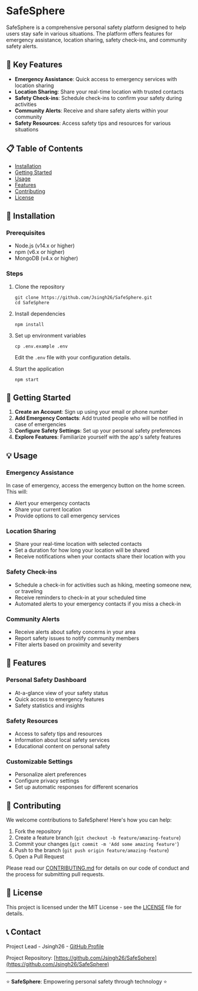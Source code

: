 # SafeSphere

SafeSphere is a comprehensive personal safety platform designed to help users stay safe in various situations. The platform offers features for emergency assistance, location sharing, safety check-ins, and community safety alerts.

## 🔑 Key Features

- **Emergency Assistance**: Quick access to emergency services with location sharing
- **Location Sharing**: Share your real-time location with trusted contacts
- **Safety Check-ins**: Schedule check-ins to confirm your safety during activities
- **Community Alerts**: Receive and share safety alerts within your community
- **Safety Resources**: Access safety tips and resources for various situations

## 📋 Table of Contents

- [Installation](#installation)
- [Getting Started](#getting-started)
- [Usage](#usage)
- [Features](#features)
- [Contributing](#contributing)
- [License](#license)

## 🔧 Installation

### Prerequisites

- Node.js (v14.x or higher)
- npm (v6.x or higher)
- MongoDB (v4.x or higher)

### Steps

1. Clone the repository
   ```
   git clone https://github.com/Jsingh26/SafeSphere.git
   cd SafeSphere
   ```

2. Install dependencies
   ```
   npm install
   ```

3. Set up environment variables
   ```
   cp .env.example .env
   ```
   Edit the `.env` file with your configuration details.

4. Start the application
   ```
   npm start
   ```

## 🚀 Getting Started

1. **Create an Account**: Sign up using your email or phone number
2. **Add Emergency Contacts**: Add trusted people who will be notified in case of emergencies
3. **Configure Safety Settings**: Set up your personal safety preferences
4. **Explore Features**: Familiarize yourself with the app's safety features

## 💡 Usage

### Emergency Assistance
In case of emergency, access the emergency button on the home screen. This will:
- Alert your emergency contacts
- Share your current location
- Provide options to call emergency services

### Location Sharing
- Share your real-time location with selected contacts
- Set a duration for how long your location will be shared
- Receive notifications when your contacts share their location with you

### Safety Check-ins
- Schedule a check-in for activities such as hiking, meeting someone new, or traveling
- Receive reminders to check-in at your scheduled time
- Automated alerts to your emergency contacts if you miss a check-in

### Community Alerts
- Receive alerts about safety concerns in your area
- Report safety issues to notify community members
- Filter alerts based on proximity and severity

## 📱 Features

### Personal Safety Dashboard
- At-a-glance view of your safety status
- Quick access to emergency features
- Safety statistics and insights

### Safety Resources
- Access to safety tips and resources
- Information about local safety services
- Educational content on personal safety

### Customizable Settings
- Personalize alert preferences
- Configure privacy settings
- Set up automatic responses for different scenarios

## 🤝 Contributing

We welcome contributions to SafeSphere! Here's how you can help:

1. Fork the repository
2. Create a feature branch (`git checkout -b feature/amazing-feature`)
3. Commit your changes (`git commit -m 'Add some amazing feature'`)
4. Push to the branch (`git push origin feature/amazing-feature`)
5. Open a Pull Request

Please read our [CONTRIBUTING.md](CONTRIBUTING.md) for details on our code of conduct and the process for submitting pull requests.

## 📄 License

This project is licensed under the MIT License - see the [LICENSE](LICENSE) file for details.

## 📞 Contact

Project Lead - Jsingh26 - [GitHub Profile](https://github.com/Jsingh26)

Project Repository: [https://github.com/Jsingh26/SafeSphere](https://github.com/Jsingh26/SafeSphere)

---

⭐ **SafeSphere**: Empowering personal safety through technology ⭐
